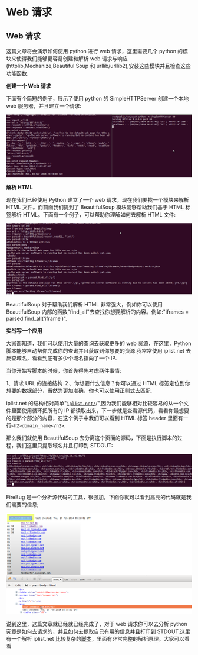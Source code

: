 # Web 请求

## Web 请求

这篇文章将会演示如何使用 python 进行 web 请求，这里需要几个 python 的模块来使得我们能够更容易创建和解析 web 请求与响应(httplib,Mechanize,Beautiful Soup 和 urllib/urllib2),安装这些模块并且检查这些功能函数.

**创建一个 Web 请求**

下面有个简短的例子，展示了使用 python 的 SimpleHTTPServer 创建一个本地 web 服务器，并且建立一个请求:

![建立 web 请求](img/0x501.png)

**解析 HTML**

现在我们已经使用 Python 建立了一个 web 请求，现在我们要找一个模块来解析 HTML 文件。而前面我们提到了 BeautifulSoup 模块能够帮助我们基于 HTML 标签解析 HTML。下面有一个例子，可以帮助你理解如何去解析 HTML 文件:

![BeautifulSoup](img/0x502.png)

BeautifulSoup 对于帮助我们解析 HTML 非常强大，例如你可以使用 BeautifulSoup 内部的函数"find_all"去查找你想要解析的内容。例如:"iframes = parsed.find_all(‘iframe’)".

**实战写一个应用**

大家都知道，我们可以使用大量的查询去获取更多的 web 资源，在这里，Python 脚本能够自动帮你完成你的查询并且获取到你想要的资源.我常常使用 iplist.net 去反查域名，看看到底有多少个域名指向了一个 IP.

当你开始写脚本的时候，你首先得先考虑两件事情:

1、请求 URL 的连接结构 ２、你想要什么信息？你可以通过 HTML 标签定位到你想要的数据部分，当然为更加准确，你也可以使用正则式去匹配.

iplist.net 的结构相对简单"[`iplist.net/`](http://iplist.net/)<ip class="calibre11">/",因为我们能够相对比较容易的从一个文件里面使用循环把所有的 IP 都读取出来，下一步就是查看源代码，看看你最想要的是那个部分的内容，在这个例子中我们可以看到 HTML 标签 header 里面有一行`<h2>domain_name</h2>`.</ip>

那么我们就使用 BeautifulSoup 去分离这个页面的源码，下面是执行脚本的过程，我们这里只提取域名并且打印到 STDOUT:

![IPlist](img/0x503.png)

FireBug 是一个分析源代码的工具，很强加，下面你就可以看到高亮的代码就是我们需要的信息;

![Firebug](img/0x504.png)

说到这里，这篇文章就已经就已经完成了，对于 web 请求你可以去分析 python 究竟是如何去请求的，并且如何去提取自己有用的信息并且打印到 STDOUT.这里有一个解析 iplist.net 比较复杂的[脚本](https://github.com/primalsecn/python_code/blob/master/iplist.py)，里面有非常完整的解析原理。大家可以看看